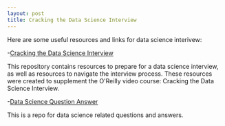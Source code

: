 ```yaml
---
layout: post
title: Cracking the Data Science Interview
---
```


Here are some useful resources and links for data science interivew:


-[Cracking the Data Science Interview](https://github.com/hopelessoptimism/cracking-the-data-science-interview)

This repository contains resources to prepare for a data science interview, as well as resources to navigate the interview process. These resources were created to supplement the O'Reilly video course: Cracking the Data Science Interview.


-[Data Science Question Answer](https://github.com/ShuaiW/data-science-question-answer)

This is a repo for data science related questions and answers.

